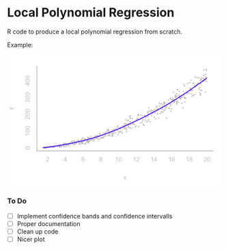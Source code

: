# Local Polynomial Regression

R code to produce a local polynomial regression from scratch. 

Example:

![N|Solid](https://raw.githubusercontent.com/ebommes/nonparametrics/master/example.png)

### To Do
- [ ] Implement confidence bands and confidence intervalls
- [ ] Proper documentation
- [ ] Clean up code
- [ ] Nicer plot
